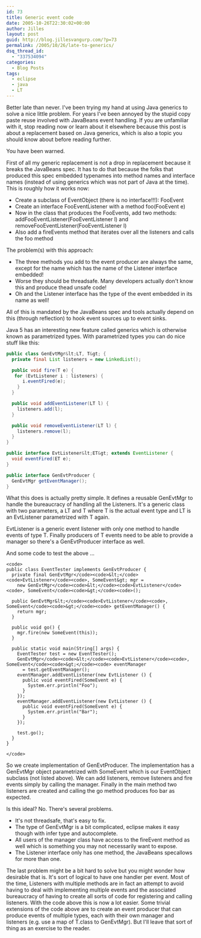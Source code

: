 ```yaml
---
id: 73
title: Generic event code
date: 2005-10-26T22:30:02+00:00
author: Jilles
layout: post
guid: http://blog.jillesvangurp.com/?p=73
permalink: /2005/10/26/late-to-generics/
dsq_thread_id:
  - "337534094"
categories:
  - Blog Posts
tags:
  - eclipse
  - java
  - LT
---
```

Better late than never. I've been trying my hand at using Java generics to solve a nice little problem. For years I've been annoyed by the stupid copy paste reuse involved with JavaBeans event handling. If you are unfamiliar with it, stop reading now or learn about it elsewhere because this post is about a replacement based on Java generics, which is also a topic you should know about before reading further.

You have been warned.

First of all my generic replacement is not a drop in replacement because it breaks the JavaBeans spec. It has to do that because the folks that produced this spec embedded typenames into method names and interface names (instead of using generics which was not part of Java at the time). This is roughly how it works now:

- Create a subclass of EventObject (there is no interface!!!): FooEvent
- Create an interface FooEventListener with a method foo(FooEvent e)
- Now in the class that produces the FooEvents, add two methods: addFooEventListener(FooEventListener l) and removeFooEventListener(FooEventListener l)
- Also add a fireEvents method that iterates over all the listeners and calls the foo method

The problem(s) with this approach:

- The three methods you add to the event producer are always the same, except for the name which has the name of the Listener interface embedded!
- Worse they should be threadsafe. Many developers actually don't know this and produce thead unsafe code!
- Oh and the Listener interface has the type of the event embedded in its name as well!

All of this is mandated by the JavaBeans spec and tools actually depend on this (through reflection) to hook event sources up to event sinks.

Java 5 has an interesting new feature called generics which is otherwise known as parametrized types. With parametrized types you can do nice stuff like this:

```java
public class GenEvtMgr&lt;LT, T&gt; {
  private final List listeners = new LinkedList();

  public void fire(T e) {
   for (EvtListener i : listeners) {
      i.eventFired(e);
    }
  }

  public void addEventListener(LT l) {
    listeners.add(l);
  }

  public void removeEventListener(LT l) {
    listeners.remove(l);
  }
}

public interface EvtListener&lt;ET&gt; extends EventListener {
  void eventFired(ET e);
}

public interface GenEvtProducer {
  GenEvtMgr getEventManager();
}
```

What this does is actually pretty simple. It defines a reusable GenEvtMgr to handle the bureaucracy of handling all the
Listeners. It's a generic class with two parameters, a LT and T where T is the actual event type and LT is an EvtListener parametrized with T again.

EvtListener is a generic event listener with only one method to handle events of type T. Finally producers of T events need to be able to provide a manager so there's a GenEvtProducer interface as well.

And some code to test the above ...

```
<code>
public class EventTester implements GenEvtProducer {
  private final GenEvtMgr</code><code>&lt;</code><code>EvtListener</code><code>, SomeEvent&gt; mgr =
    new GenEvtMgr</code><code>&lt;</code><code>EvtListener</code><code>, SomeEvent</code><code>&gt;</code><code>();

  public GenEvtMgr&lt;</code><code>EvtListener</code><code>, SomeEvent</code><code>&gt;</code><code> getEventManager() {
    return mgr;
  }

  public void go() {
    mgr.fire(new SomeEvent(this));
  }

  public static void main(String[] args) {
    EventTester test = new EventTester();
    GenEvtMgr</code><code>&lt;</code><code>EvtListener</code><code>, SomeEvent</code><code>&gt;</code><code> eventManager
      = test.getEventManager();
    eventManager.addEventListener(new EvtListener () {
      public void eventFired(SomeEvent e) {
        System.err.println("Foo");
      }
    });
    eventManager.addEventListener(new EvtListener () {
      public void eventFired(SomeEvent e) {
        System.err.println("Bar");
      }
    });

    test.go();
  }
}

</code>
```

So we create implementation of GenEvtProducer. The implementation has a GenEvtMgr object parametrized with SomeEvent which is our EventObject subclass (not listed above). We can add listeners, remove listeners and fire events simply by calling the manager. Finally in the main method two listeners are created and calling the go method produces foo bar as expected.

Is this ideal? No. There's several problems.

- It's not threadsafe, that's easy to fix.
- The type of GenEvtMgr is a bit complicated, eclipse makes it easy though with infer type and autocomplete.
- All users of the manager class have access to the fireEvent method as well which is something you may not necessarily want to expose.
- The Listener interface only has one method, the JavaBeans specallows for more than one.

The last problem might be a bit hard to solve but you might wonder how desirable that is. It's sort of logical to have one handler per event. Most of the time, Listeners with multiple methods are in fact an attempt to avoid having to deal with implementing multiple events and the associated bureaucracy of having to create all sorts of code for registering and calling listeners. With the code above this is now a lot easier. Some trivial extensions of the code above are to create an event producer that can produce events of multiple types, each with their own manager and listeners (e.g. use a map of T.class to GenEvtMgr).  But I'll leave that sort of thing as an exercise to the reader.